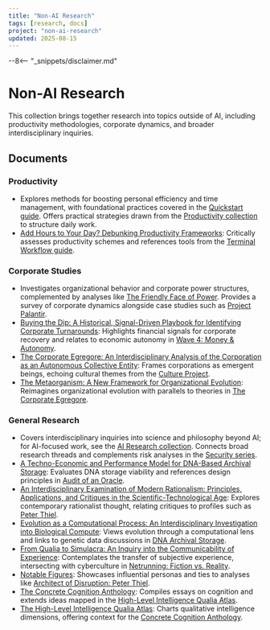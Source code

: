 ```yaml
---
title: "Non-AI Research"
tags: [research, docs]
project: "non-ai-research"
updated: 2025-08-15
---
```


--8<-- "_snippets/disclaimer.md"

# Non-AI Research

This collection brings together research into topics outside of AI, including productivity methodologies, corporate dynamics, and broader interdisciplinary inquiries.

## Documents

### Productivity
- Explores methods for boosting personal efficiency and time management, with foundational practices covered in the [Quickstart guide](../quickstart.md).
  Offers practical strategies drawn from the [Productivity collection](../productivity/index.md) to structure daily work.
- [Add Hours to Your Day? Debunking Productivity Frameworks](add-hours-to-your-day.md):
  Critically assesses productivity schemes and references tools from the [Terminal Workflow guide](../terminal-workflow/index.md).

### Corporate Studies
- Investigates organizational behavior and corporate power structures, complemented by analyses like [The Friendly Face of Power](../friendly-face-of-power.md).
  Provides a survey of corporate dynamics alongside case studies such as [Project Palantir](../project-palantir.md).
- [Buying the Dip: A Historical, Signal-Driven Playbook for Identifying Corporate Turnarounds](buying-the-dip-playbook.md):
  Highlights financial signals for corporate recovery and relates to economic autonomy in [Wave 4: Money & Autonomy](../wave4-money-autonomy.md).
- [The Corporate Egregore: An Interdisciplinary Analysis of the Corporation as an Autonomous Collective Entity](corporate-egregore.md):
  Frames corporations as emergent beings, echoing cultural themes from the [Culture Project](../culture-project/index.md).
- [The Metaorganism: A New Framework for Organizational Evolution](metaorganism.md):
  Reimagines organizational evolution with parallels to theories in [The Corporate Egregore](corporate-egregore.md).

### General Research
- Covers interdisciplinary inquiries into science and philosophy beyond AI; for AI-focused work, see the [AI Research collection](../ai-research/index.md).
  Connects broad research threads and complements risk analyses in the [Security series](../security/index.md).
- [A Techno-Economic and Performance Model for DNA-Based Archival Storage](dna-archival-storage-tepm.md):
  Evaluates DNA storage viability and references design principles in [Audit of an Oracle](../audit-of-an-oracle.md).
- [An Interdisciplinary Examination of Modern Rationalism: Principles, Applications, and Critiques in the Scientific-Technological Age](modern-rationalism.md):
  Explores contemporary rationalist thought, relating critiques to profiles such as [Peter Thiel](../architect-of-disruption-peter-thiel.md).
- [Evolution as a Computational Process: An Interdisciplinary Investigation into Biological Compute](evolution-as-a-computational-process.md):
  Views evolution through a computational lens and links to genetic data discussions in [DNA Archival Storage](dna-archival-storage-tepm.md).
- [From Qualia to Simulacra: An Inquiry into the Communicability of Experience](from-qualia-to-simulacra.md):
  Contemplates the transfer of subjective experience, intersecting with cyberculture in [Netrunning: Fiction vs. Reality](../netrunning-fiction-reality.md).
- [Notable Figures](inspiring-figures.md):
  Showcases influential personas and ties to analyses like [Architect of Disruption: Peter Thiel](../architect-of-disruption-peter-thiel.md).
- [The Concrete Cognition Anthology](concrete-cognition-anthology.md):
  Compiles essays on cognition and extends ideas mapped in the [High-Level Intelligence Qualia Atlas](high-level-intelligence-qualia-atlas.md).
- [The High-Level Intelligence Qualia Atlas](high-level-intelligence-qualia-atlas.md):
  Charts qualitative intelligence dimensions, offering context for the [Concrete Cognition Anthology](concrete-cognition-anthology.md).
